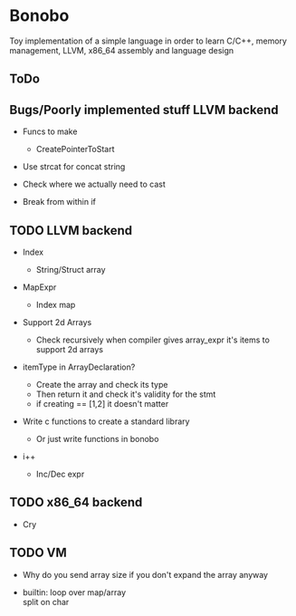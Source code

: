# Bonobo

Toy implementation of a simple language in order to learn C/C++, memory management, LLVM, x86_64 assembly and language design

## ToDo

## Bugs/Poorly implemented stuff LLVM backend

* Funcs to make
    * CreatePointerToStart

* Use strcat for concat string

* Check where we actually need to cast

* Break from within if

## TODO LLVM backend

* Index
    * String/Struct array


* MapExpr
    * Index map 
    
* Support 2d Arrays
    * Check recursively when compiler gives array_expr it's items to support 2d arrays

* itemType in ArrayDeclaration?
    * Create the array and check its type 
    * Then return it and check it's validity for the stmt
    * if creating == [1,2] it doesn't matter


* Write c functions to create a standard library
    * Or just write functions in bonobo

* i++
    * Inc/Dec expr

## TODO x86_64 backend

* Cry


## TODO VM 

* Why do you send array size if you don't expand the array anyway

* builtin:
    loop over map/array    
    split on char
